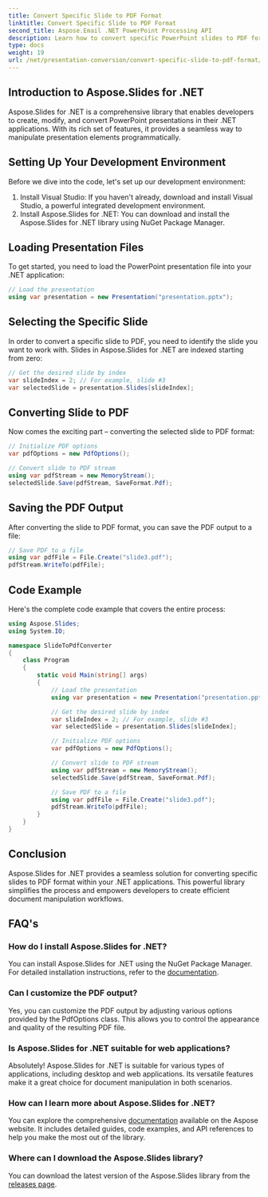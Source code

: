 ```yaml
---
title: Convert Specific Slide to PDF Format
linktitle: Convert Specific Slide to PDF Format
second_title: Aspose.Email .NET PowerPoint Processing API
description: Learn how to convert specific PowerPoint slides to PDF format using Aspose.Slides for .NET. Step-by-step guide with code examples.
type: docs
weight: 19
url: /net/presentation-conversion/convert-specific-slide-to-pdf-format/
---
```


## Introduction to Aspose.Slides for .NET

Aspose.Slides for .NET is a comprehensive library that enables developers to create, modify, and convert PowerPoint presentations in their .NET applications. With its rich set of features, it provides a seamless way to manipulate presentation elements programmatically.

## Setting Up Your Development Environment

Before we dive into the code, let's set up our development environment:

1. Install Visual Studio: If you haven't already, download and install Visual Studio, a powerful integrated development environment.
2. Install Aspose.Slides for .NET: You can download and install the Aspose.Slides for .NET library using NuGet Package Manager.

## Loading Presentation Files

To get started, you need to load the PowerPoint presentation file into your .NET application:

```csharp
// Load the presentation
using var presentation = new Presentation("presentation.pptx");
```

## Selecting the Specific Slide

In order to convert a specific slide to PDF, you need to identify the slide you want to work with. Slides in Aspose.Slides for .NET are indexed starting from zero:

```csharp
// Get the desired slide by index
var slideIndex = 2; // For example, slide #3
var selectedSlide = presentation.Slides[slideIndex];
```

## Converting Slide to PDF

Now comes the exciting part – converting the selected slide to PDF format:

```csharp
// Initialize PDF options
var pdfOptions = new PdfOptions();

// Convert slide to PDF stream
using var pdfStream = new MemoryStream();
selectedSlide.Save(pdfStream, SaveFormat.Pdf);
```

## Saving the PDF Output

After converting the slide to PDF format, you can save the PDF output to a file:

```csharp
// Save PDF to a file
using var pdfFile = File.Create("slide3.pdf");
pdfStream.WriteTo(pdfFile);
```

## Code Example

Here's the complete code example that covers the entire process:

```csharp
using Aspose.Slides;
using System.IO;

namespace SlideToPdfConverter
{
    class Program
    {
        static void Main(string[] args)
        {
            // Load the presentation
            using var presentation = new Presentation("presentation.pptx");

            // Get the desired slide by index
            var slideIndex = 2; // For example, slide #3
            var selectedSlide = presentation.Slides[slideIndex];

            // Initialize PDF options
            var pdfOptions = new PdfOptions();

            // Convert slide to PDF stream
            using var pdfStream = new MemoryStream();
            selectedSlide.Save(pdfStream, SaveFormat.Pdf);

            // Save PDF to a file
            using var pdfFile = File.Create("slide3.pdf");
            pdfStream.WriteTo(pdfFile);
        }
    }
}
```

## Conclusion

Aspose.Slides for .NET provides a seamless solution for converting specific slides to PDF format within your .NET applications. This powerful library simplifies the process and empowers developers to create efficient document manipulation workflows.

## FAQ's

### How do I install Aspose.Slides for .NET?

You can install Aspose.Slides for .NET using the NuGet Package Manager. For detailed installation instructions, refer to the [documentation](https://docs.aspose.com/slides/net/installation/).

### Can I customize the PDF output?

Yes, you can customize the PDF output by adjusting various options provided by the PdfOptions class. This allows you to control the appearance and quality of the resulting PDF file.

### Is Aspose.Slides for .NET suitable for web applications?

Absolutely! Aspose.Slides for .NET is suitable for various types of applications, including desktop and web applications. Its versatile features make it a great choice for document manipulation in both scenarios.

### How can I learn more about Aspose.Slides for .NET?

You can explore the comprehensive [documentation](https://reference.aspose.com/slides/net/) available on the Aspose website. It includes detailed guides, code examples, and API references to help you make the most out of the library.

### Where can I download the Aspose.Slides library?

You can download the latest version of the Aspose.Slides library from the [releases page](https://releases.aspose.com/slides/net/).
